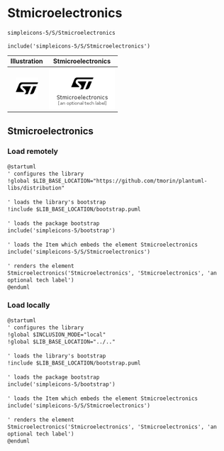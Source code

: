 # Stmicroelectronics


```text
simpleicons-5/S/Stmicroelectronics
```

```text
include('simpleicons-5/S/Stmicroelectronics')
```



| Illustration | Stmicroelectronics |
| :---: | :---: |
| ![illustration for Illustration](../../simpleicons-5/S/Stmicroelectronics.png) | ![illustration for Stmicroelectronics](../../simpleicons-5/S/Stmicroelectronics.Local.png) |




## Stmicroelectronics

### Load remotely
```plantuml
@startuml
' configures the library
!global $LIB_BASE_LOCATION="https://github.com/tmorin/plantuml-libs/distribution"

' loads the library's bootstrap
!include $LIB_BASE_LOCATION/bootstrap.puml

' loads the package bootstrap
include('simpleicons-5/bootstrap')

' loads the Item which embeds the element Stmicroelectronics
include('simpleicons-5/S/Stmicroelectronics')

' renders the element
Stmicroelectronics('Stmicroelectronics', 'Stmicroelectronics', 'an optional tech label')
@enduml
```

### Load locally
```plantuml
@startuml
' configures the library
!global $INCLUSION_MODE="local"
!global $LIB_BASE_LOCATION="../.."

' loads the library's bootstrap
!include $LIB_BASE_LOCATION/bootstrap.puml

' loads the package bootstrap
include('simpleicons-5/bootstrap')

' loads the Item which embeds the element Stmicroelectronics
include('simpleicons-5/S/Stmicroelectronics')

' renders the element
Stmicroelectronics('Stmicroelectronics', 'Stmicroelectronics', 'an optional tech label')
@enduml
```

